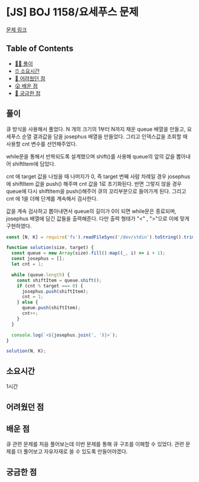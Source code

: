 <!-- 제목으로 다음과 같은 내용으로 작성해주세요 ! -->
<!-- 📚 언어 : e.g. Javascript -> [JS], Python -> [Python]  -->
<!-- 📕 백준 : BOJ 문제번호/문제제목 e.g. BOJ 2577/숫자의 개수 -->
<!-- 📗 프로그래머스 : PRO 문제번호/문제제목 e.g. PRO 120812/최빈값 구하기 -->
<!-- 💁🏻 백준허브를 사용하시면 프로그래머스의 문제번호도 확인하실 수 있습니다 -->

# [JS] BOJ 1158/요세푸스 문제

<!-- 아래에 # 을 지우고 문제 링크를 입력해주세요 ! -->

[문제 링크](https://www.acmicpc.net/problem/1158)

## Table of Contents

- [✍🏻 풀이](#풀이)
- [⏰ 소요시간](#소요시간)
- [🫠 어려웠던 점](#어려웠던-점)
- [😮 배운 점](#배운-점)
- [🤔 궁금한 점](#궁금한-점)

## 풀이

<!-- ```옆에 사용하는 언어를 기입하세요 e.g. javascript, python -->

큐 방식을 사용해서 풀었다. N 개의 크기의 1부터 N까지 채운 queue 배열을 만들고, 요세푸스 순열 결과값을 담을 josephus 배열을 만들었다. 그리고 인덱스값을 조회할 때 사용할 cnt 변수를 선언해주었다.

while문을 통해서 반복되도록 설계했으며 shift()를 사용해 queue의 앞의 값을 뽑아내어 shiftItem에 담았다.

cnt 에 target 값을 나눴을 때 나머지가 0, 즉 target 번째 사람 차례일 경우 josephus에 shiftItem 값을 push() 해주며 cnt 값을 1로 초기화된다. 반면 그렇지 않을 경우 queue에 다시 shiftItem을 push()해주어 큐의 꼬리부분으로 들어가게 된다. 그리고 cnt 에 1을 더해 단계를 계속해서 검사한다.

값을 계속 검사하고 뽑아내면서 queue의 길이가 0이 되면 while문은 종료되며, josephus 배열에 담긴 값들을 출력해준다. 다만 출력 형태가 "<" , ">"으로 이에 맞게 구현하였다.

```javascript
const [N, K] = require('fs').readFileSync('/dev/stdin').toString().trim().split(' ').map(Number);

function solution(size, target) {
  const queue = new Array(size).fill().map((_, i) => i + 1);
  const josephus = [];
  let cnt = 1;

  while (queue.length) {
    const shiftItem = queue.shift();
    if (cnt % target === 0) {
      josephus.push(shiftItem);
      cnt = 1;
    } else {
      queue.push(shiftItem);
      cnt++;
    }
  }

  console.log(`<${josephus.join(', ')}>`);
}

solution(N, K);
```

## 소요시간

1시간

## 어려웠던 점

## 배운 점

큐 관련 문제를 처음 풀어보는데 이번 문제를 통해 큐 구조를 이해할 수 있었다.
관련 문제를 더 풀어보고 자유자재로 쓸 수 있도록 만들어야겠다.

## 궁금한 점
